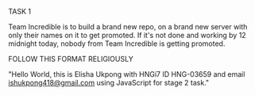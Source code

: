 TASK 1

Team Incredible is to build a brand new repo, on a brand new server with only their names on it to get promoted. 
If it's not done and working by 12 midnight today, nobody from Team Incredible is getting promoted.


FOLLOW THIS FORMAT RELIGIOUSLY

"Hello World, this is Elisha Ukpong with HNGi7 ID HNG-03659 and email ishukpong418@gmail.com using JavaScript for stage 2 task."
